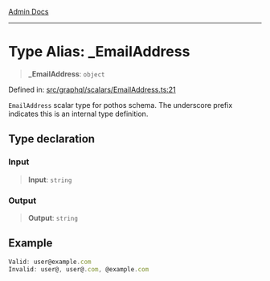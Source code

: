 [Admin Docs](/)

***

# Type Alias: \_EmailAddress

> **\_EmailAddress**: `object`

Defined in: [src/graphql/scalars/EmailAddress.ts:21](https://github.com/syedali237/talawa-api/blob/2d0d513d5268a339b8dac6b4711f8e71e79fc0e4/src/graphql/scalars/EmailAddress.ts#L21)

`EmailAddress` scalar type for pothos schema.
The underscore prefix indicates this is an internal type definition.

## Type declaration

### Input

> **Input**: `string`

### Output

> **Output**: `string`

## Example

```ts
Valid: user@example.com
Invalid: user@, user@.com, @example.com
```
